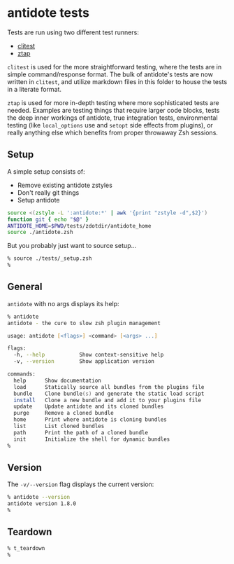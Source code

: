 # antidote tests

Tests are run using two different test runners:
- [clitest](https://github.com/aureliojargas/clitest)
- [ztap](https://github.com/mattmc3/ztap)

`clitest` is used for the more straightforward testing, where the tests are in simple command/response format. The bulk of antidote's tests are now written in `clitest`, and utilize markdown files in this folder to house the tests in a literate format.

`ztap` is used for more in-depth testing where more sophisticated tests are needed. Examples are testing things that require larger code blocks, tests the deep inner workings of antidote, true integration tests, environmental testing (like `local_options` use and `setopt` side effects from plugins), or really anything else which benefits from proper throwaway Zsh sessions.

## Setup

A simple setup consists of:

- Remove existing antidote zstyles
- Don't really git things
- Setup antidote

```zsh
source <(zstyle -L ':antidote:*' | awk '{print "zstyle -d",$2}')
function git { echo "$@" }
ANTIDOTE_HOME=$PWD/tests/zdotdir/antidote_home
source ./antidote.zsh
```

But you probably just want to source setup...

```zsh
% source ./tests/_setup.zsh
%
```

## General

`antidote` with no args displays its help:

```zsh
% antidote
antidote - the cure to slow zsh plugin management

usage: antidote [<flags>] <command> [<args> ...]

flags:
  -h, --help           Show context-sensitive help
  -v, --version        Show application version

commands:
  help      Show documentation
  load      Statically source all bundles from the plugins file
  bundle    Clone bundle(s) and generate the static load script
  install   Clone a new bundle and add it to your plugins file
  update    Update antidote and its cloned bundles
  purge     Remove a cloned bundle
  home      Print where antidote is cloning bundles
  list      List cloned bundles
  path      Print the path of a cloned bundle
  init      Initialize the shell for dynamic bundles
%
```

## Version

The `-v/--version` flag displays the current version:

```zsh
% antidote --version
antidote version 1.8.0
%
```

## Teardown

```zsh
% t_teardown
%
```
